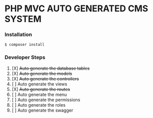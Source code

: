 # PHP MVC AUTO GENERATED CMS SYSTEM

### Installation
```bash
$ composer install
```

### Developer Steps

1. [X] <del>Auto generate the database tables </del>
2. [X] <del>Auto generate the models </del>
3. [X] <del>Auto generate the controllers </del>
4. [ ] Auto generate the views
5. [X] <del>Auto generate the routes </del>
6. [ ] Auto generate the menu
7. [ ] Auto generate the permissions
8. [ ] Auto generate the roles
9. [ ] Auto generate the swagger

